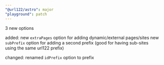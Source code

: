 ```yaml
---
"@url122/astro": major
"playground": patch
---
```


3 new options



added:
new `extraPages` option for adding dynamic/external pages/sites
new `subPrefix` option for adding a second prefix (good for having sub-sites using the same url122 prefix)

changed:
renamed `idPrefix` option to prefix
